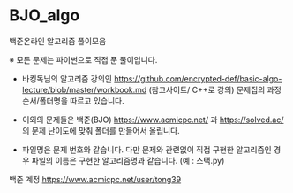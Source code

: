 # BJO_algo

백준온라인 알고리즘 풀이모음


※ 모든 문제는 파이썬으로 직접 푼 풀이입니다.

- 바킹독님의 알고리즘 강의인 https://github.com/encrypted-def/basic-algo-lecture/blob/master/workbook.md (참고사이트/ C++로 강의) 문제집의 과정 순서/폴더명을 따르고 있습니다.

- 이외의 문제들은 백준(BJO) https://www.acmicpc.net/ 과 https://solved.ac/ 의 문제 난이도에 맞춰 폴더를 만들어서 올립니다.

- 파일명은 문제 번호와 같습니다. 다만 문제와 관련없이 직접 구현한 알고리즘인 경우 파일의 이름은 구현한 알고리즘명과 같습니다. (예 : 스택.py)


백준 계정 https://www.acmicpc.net/user/tong39
